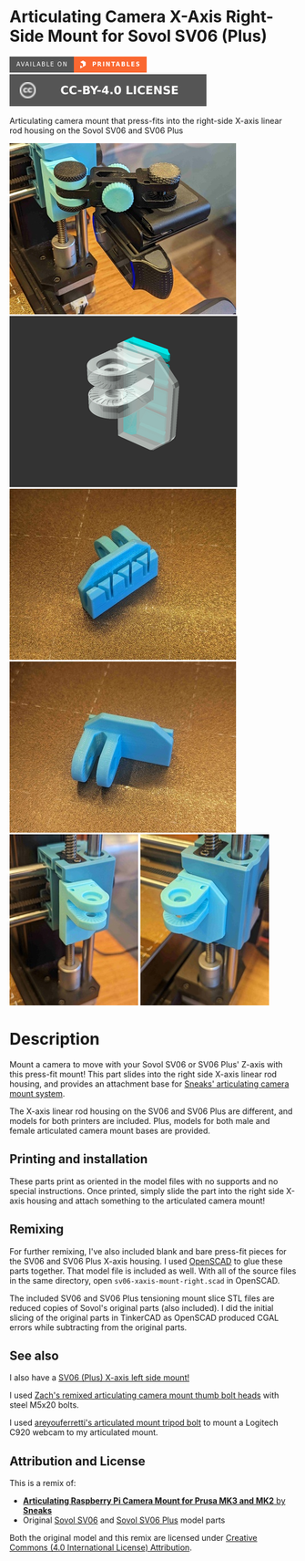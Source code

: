 # Articulating Camera X-Axis Right-Side Mount for Sovol SV06 (Plus)

[![Available on Printables][printables-badge]][printables-model]
[![CC-BY-4.0 license][license-badge]][license]

Articulating camera mount that press-fits into the right-side X-axis linear rod
housing on the Sovol SV06 and SV06 Plus

![Photo of printed model in use](images/readme/photo-assembled.jpg)
![Model render](images/readme/demo.png)
![Photo of printed model](images/readme/photo1.jpg)
![Photo of printed model](images/readme/photo2.jpg)
![Photo of printed model](images/readme/photo3.jpg)
![Photo of printed model](images/readme/photo4.jpg)

# Description

Mount a camera to move with your Sovol SV06 or SV06 Plus' Z-axis with this
press-fit mount! This part slides into the right side X-axis linear rod housing,
and provides an attachment base for
[Sneaks' articulating camera mount system][original-model-url].

The X-axis linear rod housing on the SV06 and SV06 Plus are different, and
models for both printers are included. Plus, models for both male and female
articulated camera mount bases are provided.

## Printing and installation

These parts print as oriented in the model files with no supports and no special
instructions. Once printed, simply slide the part into the right side X-axis
housing and attach something to the articulated camera mount!

## Remixing

For further remixing, I've also included blank and bare press-fit pieces for the
SV06 and SV06 Plus X-axis housing. I used [OpenSCAD][openscad] to glue these
parts together. That model file is included as well. With all of the source
files in the same directory, open `sv06-xaxis-mount-right.scad` in OpenSCAD.

The included SV06 and SV06 Plus tensioning mount slice STL files are reduced
copies of Sovol's original parts (also included). I did the initial slicing of
the original parts in TinkerCAD as OpenSCAD produced CGAL errors while
subtracting from the original parts.

## See also

I also have a [SV06 (Plus) X-axis left side mount!][x-axis-mount-left]

I used
[Zach's remixed articulating camera mount thumb bolt heads][zach-steel-m5-bolt-model]
with steel M5x20 bolts.

I used
[areyouferretti's articulated mount tripod bolt][areyouferretti-tripod-bolt]
to mount a Logitech C920 webcam to my articulated mount.

## Attribution and License

This is a remix of:

* [**Articulating Raspberry Pi Camera Mount for Prusa MK3 and MK2** by
  **Sneaks**][original-model-url]
* Original [Sovol SV06][sovol-sv06] and [Sovol SV06 Plus][sovol-sv06-plus] model parts

Both the original model and this remix are licensed under
[Creative Commons (4.0 International License) Attribution][license].

[license-badge]: /_static/license-badge-cc-by-4.0.svg
[license]: http://creativecommons.org/licenses/by/4.0/
[openscad]: https://openscad.org
[original-model-url]: https://www.printables.com/model/3407-articulating-raspberry-pi-camera-mount-for-prusa-m
[printables-badge]: /_static/printables-badge.png
[printables-model]: https://www.printables.com/model/647686
[sovol-sv06-plus]: https://github.com/Sovol3d/SV06-PLUS
[sovol-sv06]: https://github.com/Sovol3d/SV06-Fully-Open-Source
[x-axis-mount-left]: /sovol-sv06-plus/xaxis-articulating-mount-left
[zach-steel-m5-bolt-model]: https://www.printables.com/model/424253-steel-thumb-bolt
[areyouferretti-tripod-bolt]: https://www.printables.com/model/354264-14-inch-standard-tripod-thumb-bolt-for-articulatin
